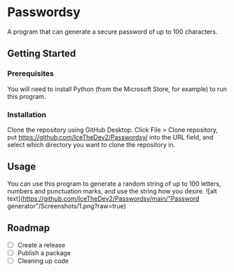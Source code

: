 # Passwordsy
A program that can generate a secure password of up to 100 characters.

## Getting Started
### Prerequisites
You will need to install Python (from the Microsoft Store, for example) to run this program.

### Installation
Clone the repository using GitHub Desktop.
Click File > Clone repository, put https://github.com/IceTheDev2/Passwordsy/ into the URL field, and select which directory you want to clone the repository in.

## Usage
You can use this program to generate a random string of up to 100 letters, numbers and punctuation marks, and use the string how you desire.
![alt text](https://github.com/IceTheDev2/Passwordsy/main/"Password generator"/Screenshots/1.png?raw=true)

## Roadmap
- [ ] Create a release
- [ ] Publish a package
- [ ] Cleaning up code
